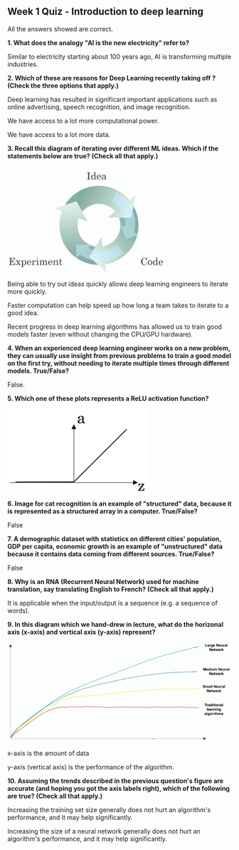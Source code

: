 ## Week 1 Quiz - Introduction to deep learning

All the answers showed are correct.

**1. What does the analogy "AI is the new electricity" refer to?**

Similar to electricity starting about 100 years ago, AI is transforming multiple industries.

**2. Which of these are reasons for Deep Learning recently taking off ? (Check the three options that apply.)**

Deep learning has resulted in significant important applications such as online advertising, speech recognition, and image recognition.

We have access to a lot more computational power.

We have access to a lot more data.

**3. Recall this diagram of iterating over different ML ideas. Which if the statements below are true? (Check all that apply.)**

![](https://github.com/Shmily3553/Coursera_Deep-Learning-Specialization/blob/master/Neural-Network-and-Deep-Learning/q1_1.png)

Being able to try out ideas quickly allows deep learning engineers to iterate more quickly.

Faster computation can help speed up how long a team takes to iterate to a good idea.

Recent progress in deep learning algorithms has allowed us to train good models faster (even  without changing the CPU/GPU hardware).

**4. When an experienced deep learning engineer works on a new problem, they can usually use insight from previous problems to train a good model on the first try, without needing to iterate multiple times through different models. True/False?**

False.

**5. Which one of these plots represents a ReLU activation function?**

![q1_2](https://github.com/Shmily3553/Coursera_Deep-Learning-Specialization/blob/master/Neural-Network-and-Deep-Learning/q1_2.png)

**6. Image for cat recognition is an example of "structured" data, because it is represented as a structured array in a computer. True/False?**

False

**7. A demographic dataset with statistics on different cities' population, GDP per capita, economic growth is an example of "unstructured" data because it contains data coming from different sources. True/False?** 

False

**8. Why is an RNA (Recurrent Neural Network) used for machine translation, say translating English to French? (Check all that apply.)**

It is applicable when the input/output is a sequence (e.g. a sequence of words).

**9. In this diagram which we hand-drew in lecture, what do the horizonal axis (x-axis) and vertical axis (y-axis) represent?**

<img src="https://github.com/Shmily3553/Coursera_Deep-Learning-Specialization/blob/master/Neural-Network-and-Deep-Learning/q1_3.png" alt="q1_3" style="zoom:90%;" />

x-axis is the amount of data

y-axis (vertical axis) is the performance of the algorithm.

**10. Assuming the trends described in the previous question's figure are accurate (and hoping you got the axis labels right), which of the following are true? (Check all that apply.)**

Increasing the training set size generally does not hurt an algorithm's performance, and it may help significantly.

Increasing the size of a neural network generally does not hurt an algorithm's performance, and it may help significantly.